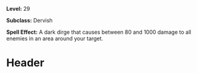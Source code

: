 <!-- TITLE: Song: Cyclone Of Blades -->
<!-- SUBTITLE:  -->

**Level:** 29

**Subclass:** Dervish

**Spell Effect:** A dark dirge that causes between 80 and 1000 damage to all enemies in an area around your target.

# Header
